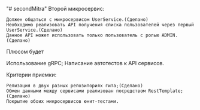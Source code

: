 "# secondMitra" 
Второй микросервис:

    Должен общаться с микросервисом UserService.(Сделано)
    Необходимо реализовать API получения списка пользователей через первый UserService.(Сделано)
    Данное API может использовать только пользователь с ролью ADMIN.(Сделано)

 
Плюсом будет

Использование gRPC;
Написание автотестов к API сервисов.

Критерии приемки:

    Релизация в двух разных репозиториях гита;(Сделано)
    Обмен данными между сервисами реализован посредством RestTemplate;(Сделано)
    Покрытие обоих микросервисов юнит-тестами.

